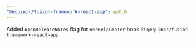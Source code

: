 ```yaml
---
"@equinor/fusion-framework-react-app": patch
---
```


Added `openReleaseNotes` flag for `useHelpCenter` hook in `@equinor/fusion-framework-react-app`
